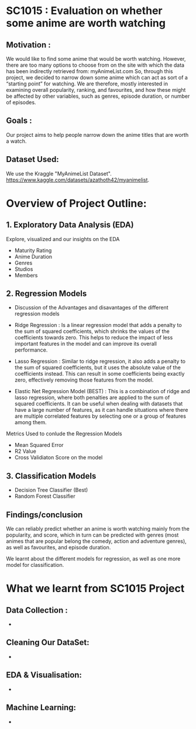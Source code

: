 # SC1015 : Evaluation on whether some anime are worth watching 
## Motivation : 
We would like to find some anime that would be worth watching. However, there are too many options to choose from on the site with which the data has been indirectly retrieved from: myAnimeList.com
So, through this project, we decided to narrow down some anime which can act as sort of a “starting point” for watching.
We are therefore, mostly interested in examining overall popularity, ranking, and favourites, and how these might be affected by other variables, such as genres, episode duration, or number of episodes.

## Goals : 
Our project aims to help people narrow down the anime titles that are worth a watch.

## Dataset Used:
We use the Kraggle "MyAnimeList Dataset".
https://www.kaggle.com/datasets/azathoth42/myanimelist. 

# Overview of Project Outline:
## 1. Exploratory Data Analysis (EDA) 
Explore, visualized and our insights on the EDA 
- Maturity Rating
- Anime Duration
- Genres 
- Studios
- Members

## 2. Regression Models 
- Discussion of the Advantages and disavantages of the different regression models
- Ridge Regression : Is a linear regression model that adds a penalty to the sum of squared coefficients, which shrinks the values of the coefficients towards zero. This helps to reduce the impact of less important features in the model and can improve its overall performance.

- Lasso Regression : Similar to ridge regression, it also adds a penalty to the sum of squared coefficients, but it uses the absolute value of the coefficients instead. This can result in some coefficients being exactly zero, effectively removing those features from the model.

- Elastic Net Regression Model (BEST) : This is a combination of ridge and lasso regression, where both penalties are applied to the sum of squared coefficients. It can be useful when dealing with datasets that have a large number of features, as it can handle situations where there are multiple correlated features by selecting one or a group of features among them.

Metrics Used to conlude the Regression Models
- Mean Squared Error
- R2 Value 
- Cross Validiaton Score on the model

## 3. Classification Models
- Decision Tree Classifier (Best)
- Random Forest Classifier

## Findings/conclusion
We can reliably predict whether an anime is worth watching mainly from the popularity, and score, which in turn can be predicted with genres (most animes that are popular belong the comedy, action and adventure genres), as well as favourites, and episode duration.

We learnt about the different models for regression, as well as one more model for classification. 

# What we learnt from SC1015 Project
## Data Collection : 
- 
## Cleaning Our DataSet: 
- 
## EDA & Visualisation: 
- 
## Machine Learning: 
- 
